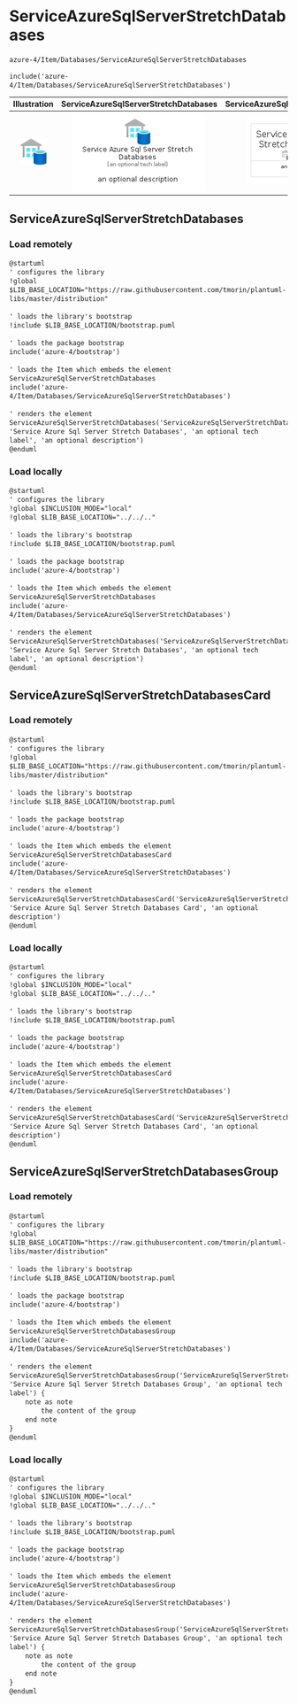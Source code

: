 # ServiceAzureSqlServerStretchDatabases


```text
azure-4/Item/Databases/ServiceAzureSqlServerStretchDatabases
```

```text
include('azure-4/Item/Databases/ServiceAzureSqlServerStretchDatabases')
```



| Illustration | ServiceAzureSqlServerStretchDatabases | ServiceAzureSqlServerStretchDatabasesCard | ServiceAzureSqlServerStretchDatabasesGroup |
| :---: | :---: | :---: | :---: |
| ![illustration for Illustration](../../../azure-4/Item/Databases/ServiceAzureSqlServerStretchDatabases.png) | ![illustration for ServiceAzureSqlServerStretchDatabases](../../../azure-4/Item/Databases/ServiceAzureSqlServerStretchDatabases.Local.png) | ![illustration for ServiceAzureSqlServerStretchDatabasesCard](../../../azure-4/Item/Databases/ServiceAzureSqlServerStretchDatabasesCard.Local.png) | ![illustration for ServiceAzureSqlServerStretchDatabasesGroup](../../../azure-4/Item/Databases/ServiceAzureSqlServerStretchDatabasesGroup.Local.png) |




## ServiceAzureSqlServerStretchDatabases

### Load remotely
```plantuml
@startuml
' configures the library
!global $LIB_BASE_LOCATION="https://raw.githubusercontent.com/tmorin/plantuml-libs/master/distribution"

' loads the library's bootstrap
!include $LIB_BASE_LOCATION/bootstrap.puml

' loads the package bootstrap
include('azure-4/bootstrap')

' loads the Item which embeds the element ServiceAzureSqlServerStretchDatabases
include('azure-4/Item/Databases/ServiceAzureSqlServerStretchDatabases')

' renders the element
ServiceAzureSqlServerStretchDatabases('ServiceAzureSqlServerStretchDatabases', 'Service Azure Sql Server Stretch Databases', 'an optional tech label', 'an optional description')
@enduml
```

### Load locally
```plantuml
@startuml
' configures the library
!global $INCLUSION_MODE="local"
!global $LIB_BASE_LOCATION="../../.."

' loads the library's bootstrap
!include $LIB_BASE_LOCATION/bootstrap.puml

' loads the package bootstrap
include('azure-4/bootstrap')

' loads the Item which embeds the element ServiceAzureSqlServerStretchDatabases
include('azure-4/Item/Databases/ServiceAzureSqlServerStretchDatabases')

' renders the element
ServiceAzureSqlServerStretchDatabases('ServiceAzureSqlServerStretchDatabases', 'Service Azure Sql Server Stretch Databases', 'an optional tech label', 'an optional description')
@enduml
```

## ServiceAzureSqlServerStretchDatabasesCard

### Load remotely
```plantuml
@startuml
' configures the library
!global $LIB_BASE_LOCATION="https://raw.githubusercontent.com/tmorin/plantuml-libs/master/distribution"

' loads the library's bootstrap
!include $LIB_BASE_LOCATION/bootstrap.puml

' loads the package bootstrap
include('azure-4/bootstrap')

' loads the Item which embeds the element ServiceAzureSqlServerStretchDatabasesCard
include('azure-4/Item/Databases/ServiceAzureSqlServerStretchDatabases')

' renders the element
ServiceAzureSqlServerStretchDatabasesCard('ServiceAzureSqlServerStretchDatabasesCard', 'Service Azure Sql Server Stretch Databases Card', 'an optional description')
@enduml
```

### Load locally
```plantuml
@startuml
' configures the library
!global $INCLUSION_MODE="local"
!global $LIB_BASE_LOCATION="../../.."

' loads the library's bootstrap
!include $LIB_BASE_LOCATION/bootstrap.puml

' loads the package bootstrap
include('azure-4/bootstrap')

' loads the Item which embeds the element ServiceAzureSqlServerStretchDatabasesCard
include('azure-4/Item/Databases/ServiceAzureSqlServerStretchDatabases')

' renders the element
ServiceAzureSqlServerStretchDatabasesCard('ServiceAzureSqlServerStretchDatabasesCard', 'Service Azure Sql Server Stretch Databases Card', 'an optional description')
@enduml
```

## ServiceAzureSqlServerStretchDatabasesGroup

### Load remotely
```plantuml
@startuml
' configures the library
!global $LIB_BASE_LOCATION="https://raw.githubusercontent.com/tmorin/plantuml-libs/master/distribution"

' loads the library's bootstrap
!include $LIB_BASE_LOCATION/bootstrap.puml

' loads the package bootstrap
include('azure-4/bootstrap')

' loads the Item which embeds the element ServiceAzureSqlServerStretchDatabasesGroup
include('azure-4/Item/Databases/ServiceAzureSqlServerStretchDatabases')

' renders the element
ServiceAzureSqlServerStretchDatabasesGroup('ServiceAzureSqlServerStretchDatabasesGroup', 'Service Azure Sql Server Stretch Databases Group', 'an optional tech label') {
    note as note
        the content of the group
    end note
}
@enduml
```

### Load locally
```plantuml
@startuml
' configures the library
!global $INCLUSION_MODE="local"
!global $LIB_BASE_LOCATION="../../.."

' loads the library's bootstrap
!include $LIB_BASE_LOCATION/bootstrap.puml

' loads the package bootstrap
include('azure-4/bootstrap')

' loads the Item which embeds the element ServiceAzureSqlServerStretchDatabasesGroup
include('azure-4/Item/Databases/ServiceAzureSqlServerStretchDatabases')

' renders the element
ServiceAzureSqlServerStretchDatabasesGroup('ServiceAzureSqlServerStretchDatabasesGroup', 'Service Azure Sql Server Stretch Databases Group', 'an optional tech label') {
    note as note
        the content of the group
    end note
}
@enduml
```

